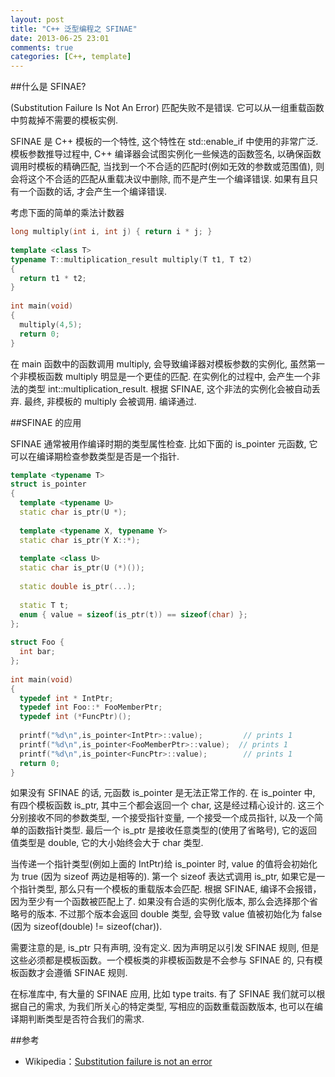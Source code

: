 ```yaml
---
layout: post
title: "C++ 泛型编程之 SFINAE"
date: 2013-06-25 23:01
comments: true
categories: [C++, template]
---
```


##什么是 SFINAE?

(Substitution Failure Is Not An Error) 匹配失败不是错误. 它可以从一组重载函数中剪裁掉不需要的模板实例.
 
SFINAE 是 C++ 模板的一个特性, 这个特性在 std::enable_if 中使用的非常广泛. 模板参数推导过程中, C++ 编译器会试图实例化一些候选的函数签名, 以确保函数调用时模板的精确匹配, 当找到一个不合适的匹配时(例如无效的参数或范围值), 则会将这个不合适的匹配从重载决议中删除, 而不是产生一个编译错误. 如果有且只有一个函数的话, 才会产生一个编译错误.

考虑下面的简单的乘法计数器

```cpp
long multiply(int i, int j) { return i * j; }
 
template <class T>
typename T::multiplication_result multiply(T t1, T t2)
{
  return t1 * t2;
}
 
int main(void)
{
  multiply(4,5);
  return 0;
}
```

在 main 函数中的函数调用 multiply, 会导致编译器对模板参数的实例化, 虽然第一个非模板函数 multiply 明显是一个更佳的匹配. 在实例化的过程中, 会产生一个非法的类型 int::multiplication_result. 根据 SFINAE, 这个非法的实例化会被自动丢弃. 最终, 非模板的 multiply 会被调用. 编译通过.

<!-- more -->
##SFINAE 的应用

SFINAE 通常被用作编译时期的类型属性检查. 比如下面的 is_pointer 元函数, 它可以在编译期检查参数类型是否是一个指针.

```cpp
template <typename T>
struct is_pointer
{
  template <typename U>
  static char is_ptr(U *);
 
  template <typename X, typename Y>
  static char is_ptr(Y X::*);
 
  template <class U>
  static char is_ptr(U (*)());
 
  static double is_ptr(...);
 
  static T t;
  enum { value = sizeof(is_ptr(t)) == sizeof(char) };
};
 
struct Foo {
  int bar;
};
 
int main(void)
{
  typedef int * IntPtr;
  typedef int Foo::* FooMemberPtr;
  typedef int (*FuncPtr)();
 
  printf("%d\n",is_pointer<IntPtr>::value);         // prints 1
  printf("%d\n",is_pointer<FooMemberPtr>::value);  // prints 1
  printf("%d\n",is_pointer<FuncPtr>::value);        // prints 1
  return 0;
}
```

如果没有 SFINAE 的话, 元函数 is_pointer 是无法正常工作的. 在 is_pointer 中, 有四个模板函数 is_ptr, 其中三个都会返回一个 char, 这是经过精心设计的. 这三个分别接收不同的参数类型, 一个接受指针变量, 一个接受一个成员指针, 以及一个简单的函数指针类型. 最后一个 is_ptr 是接收任意类型的(使用了省略号), 它的返回值类型是 double, 它的大小始终会大于 char 类型.
 
当传递一个指针类型(例如上面的 IntPtr)给 is_pointer 时, value 的值将会初始化为 true (因为 sizeof 两边是相等的). 第一个 sizeof 表达式调用 is_ptr, 如果它是一个指针类型, 那么只有一个模板的重载版本会匹配. 根据 SFINAE, 编译不会报错，因为至少有一个函数被匹配上了.  如果没有合适的实例化版本, 那么会选择那个省略号的版本. 不过那个版本会返回 double 类型, 会导致 value 值被初始化为 false (因为 sizeof(double) != sizeof(char)).
 
需要注意的是, is_ptr 只有声明, 没有定义. 因为声明足以引发 SFINAE 规则, 但是这些必须都是模板函数。一个模板类的非模板函数是不会参与 SFINAE 的, 只有模板函数才会遵循 SFINAE 规则.
 
在标准库中, 有大量的 SFINAE 应用, 比如 type traits. 有了 SFINAE 我们就可以根据自己的需求, 为我们所关心的特定类型, 写相应的函数重载函数版本, 也可以在编译期判断类型是否符合我们的需求.

##参考

- Wikipedia：[Substitution failure is not an error](http://en.wikipedia.org/wiki/Substitution_failure_is_not_an_error)

